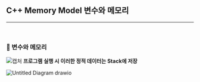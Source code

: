 ## C++ Memory Model 변수와 메모리

***

<br>

### :pushpin: 변수와 메모리

![캡처](https://user-images.githubusercontent.com/55940552/147939914-e85cc6a7-1e4c-430a-bac4-5a8176c27a2e.PNG) **프로그램 실행 시 이러한 정적 데이터는 Stack에 저장**

![Untitled Diagram drawio](https://user-images.githubusercontent.com/55940552/147940139-deb3a7bf-a97c-48f3-916a-99c4ff1e930a.png) 



